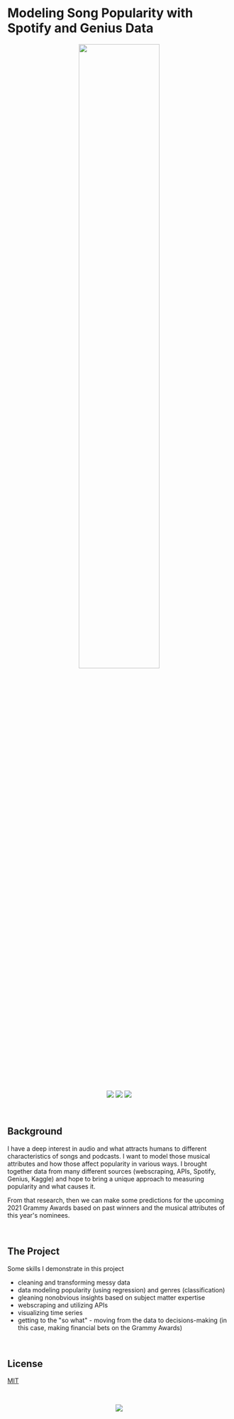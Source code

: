 # Modeling Song Popularity with Spotify and Genius Data

<p align="center"><img width=60% src="https://www.grammy.com/sites/com/files/styles/news_detail_header/public/2021-grammys-youtube_canvas.jpg"></p>
<p align="center">
  <img src="https://img.shields.io/badge/python-v3.8+-blue.svg" />
  <img src="https://img.shields.io/badge/Maintained%3F-yes-green.svg" />
  <img src="https://img.shields.io/badge/license-MIT-blue.svg" />
</p>

<br>

## Background

I have a deep interest in audio and what attracts humans to different characteristics of songs and podcasts. I want to model those musical attributes and how those affect popularity in various ways. I brought together data from many different sources (webscraping, APIs, Spotify, Genius, Kaggle) and hope to bring a unique approach to measuring popularity and what causes it.

From that research, then we can make some predictions for the upcoming 2021 Grammy Awards based on past winners and the musical attributes of this year's nominees. 

<br>

## The Project
Some skills I demonstrate in this project
  - cleaning and transforming messy data
  - data modeling popularity (using regression) and genres (classification)
  - gleaning nonobvious insights based on subject matter expertise
  - webscraping and utilizing APIs
  - visualizing time series
  - getting to the "so what" - moving from the data to decisions-making (in this case, making financial bets on the Grammy Awards)
  

<br>

## License
[MIT](https://choosealicense.com/licenses/mit/)

<br>

<p align="center">
  <img src="https://img.shields.io/badge/Made%20with-Jupyter-orange?style=for-the-badge&logo=Jupyter" />
</p>
